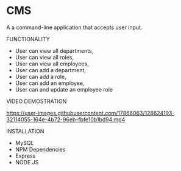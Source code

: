 # CMS
A a command-line application that accepts user input.

FUNCTIONALITY

* User can view all departments, 
* User can view all roles, 
* User can view all employees, 
* User can add a department, 
* User can add a role, 
* User can add an employee, 
* User can and update an employee role

VIDEO DEMOSTRATION 

https://user-images.githubusercontent.com/17866063/128624193-32114055-164e-4b72-96eb-fbfe10b1bd94.mp4



INSTALLATION

* MySQL
* NPM Dependencies
* Express
* NODE JS

